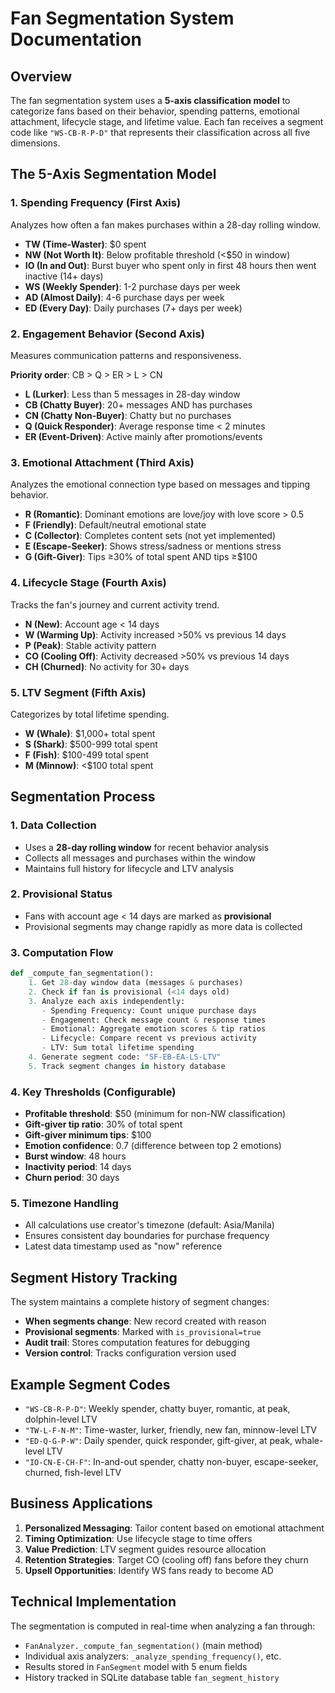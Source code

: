 # Fan Segmentation System Documentation

## Overview

The fan segmentation system uses a **5-axis classification model** to categorize fans based on their behavior, spending patterns, emotional attachment, lifecycle stage, and lifetime value. Each fan receives a segment code like `"WS-CB-R-P-D"` that represents their classification across all five dimensions.

## The 5-Axis Segmentation Model

### 1. Spending Frequency (First Axis)
Analyzes how often a fan makes purchases within a 28-day rolling window.

- **TW (Time-Waster)**: $0 spent
- **NW (Not Worth It)**: Below profitable threshold (<$50 in window)
- **IO (In and Out)**: Burst buyer who spent only in first 48 hours then went inactive (14+ days)
- **WS (Weekly Spender)**: 1-2 purchase days per week
- **AD (Almost Daily)**: 4-6 purchase days per week  
- **ED (Every Day)**: Daily purchases (7+ days per week)

### 2. Engagement Behavior (Second Axis)
Measures communication patterns and responsiveness.

**Priority order**: CB > Q > ER > L > CN

- **L (Lurker)**: Less than 5 messages in 28-day window
- **CB (Chatty Buyer)**: 20+ messages AND has purchases
- **CN (Chatty Non-Buyer)**: Chatty but no purchases
- **Q (Quick Responder)**: Average response time < 2 minutes
- **ER (Event-Driven)**: Active mainly after promotions/events

### 3. Emotional Attachment (Third Axis)
Analyzes the emotional connection type based on messages and tipping behavior.

- **R (Romantic)**: Dominant emotions are love/joy with love score > 0.5
- **F (Friendly)**: Default/neutral emotional state
- **C (Collector)**: Completes content sets (not yet implemented)
- **E (Escape-Seeker)**: Shows stress/sadness or mentions stress
- **G (Gift-Giver)**: Tips ≥30% of total spent AND tips ≥$100

### 4. Lifecycle Stage (Fourth Axis)
Tracks the fan's journey and current activity trend.

- **N (New)**: Account age < 14 days
- **W (Warming Up)**: Activity increased >50% vs previous 14 days
- **P (Peak)**: Stable activity pattern
- **CO (Cooling Off)**: Activity decreased >50% vs previous 14 days
- **CH (Churned)**: No activity for 30+ days

### 5. LTV Segment (Fifth Axis)
Categorizes by total lifetime spending.

- **W (Whale)**: $1,000+ total spent
- **S (Shark)**: $500-999 total spent
- **F (Fish)**: $100-499 total spent
- **M (Minnow)**: <$100 total spent

## Segmentation Process

### 1. Data Collection
- Uses a **28-day rolling window** for recent behavior analysis
- Collects all messages and purchases within the window
- Maintains full history for lifecycle and LTV analysis

### 2. Provisional Status
- Fans with account age < 14 days are marked as **provisional**
- Provisional segments may change rapidly as more data is collected

### 3. Computation Flow

```python
def _compute_fan_segmentation():
    1. Get 28-day window data (messages & purchases)
    2. Check if fan is provisional (<14 days old)
    3. Analyze each axis independently:
       - Spending Frequency: Count unique purchase days
       - Engagement: Check message count & response times
       - Emotional: Aggregate emotion scores & tip ratios
       - Lifecycle: Compare recent vs previous activity
       - LTV: Sum total lifetime spending
    4. Generate segment code: "SF-EB-EA-LS-LTV"
    5. Track segment changes in history database
```

### 4. Key Thresholds (Configurable)

- **Profitable threshold**: $50 (minimum for non-NW classification)
- **Gift-giver tip ratio**: 30% of total spent
- **Gift-giver minimum tips**: $100
- **Emotion confidence**: 0.7 (difference between top 2 emotions)
- **Burst window**: 48 hours
- **Inactivity period**: 14 days
- **Churn period**: 30 days

### 5. Timezone Handling
- All calculations use creator's timezone (default: Asia/Manila)
- Ensures consistent day boundaries for purchase frequency
- Latest data timestamp used as "now" reference

## Segment History Tracking

The system maintains a complete history of segment changes:

- **When segments change**: New record created with reason
- **Provisional segments**: Marked with `is_provisional=true`
- **Audit trail**: Stores computation features for debugging
- **Version control**: Tracks configuration version used

## Example Segment Codes

- `"WS-CB-R-P-D"`: Weekly spender, chatty buyer, romantic, at peak, dolphin-level LTV
- `"TW-L-F-N-M"`: Time-waster, lurker, friendly, new fan, minnow-level LTV
- `"ED-Q-G-P-W"`: Daily spender, quick responder, gift-giver, at peak, whale-level LTV
- `"IO-CN-E-CH-F"`: In-and-out spender, chatty non-buyer, escape-seeker, churned, fish-level LTV

## Business Applications

1. **Personalized Messaging**: Tailor content based on emotional attachment
2. **Timing Optimization**: Use lifecycle stage to time offers
3. **Value Prediction**: LTV segment guides resource allocation
4. **Retention Strategies**: Target CO (cooling off) fans before they churn
5. **Upsell Opportunities**: Identify WS fans ready to become AD

## Technical Implementation

The segmentation is computed in real-time when analyzing a fan through:
- `FanAnalyzer._compute_fan_segmentation()` (main method)
- Individual axis analyzers: `_analyze_spending_frequency()`, etc.
- Results stored in `FanSegment` model with 5 enum fields
- History tracked in SQLite database table `fan_segment_history`
